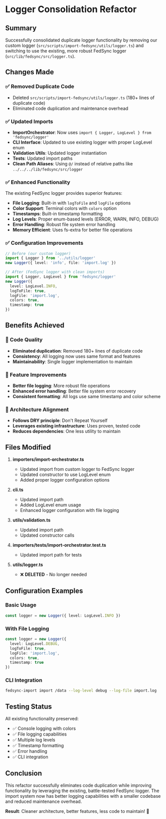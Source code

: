 # Logger Consolidation Refactor

## Summary

Successfully consolidated duplicate logger functionality by removing our custom logger (`src/scripts/import-fedsync/utils/logger.ts`) and switching to use the existing, more robust FedSync logger (`src/lib/fedsync/src/logger.ts`).

## Changes Made

### ✅ Removed Duplicate Code
- Deleted `src/scripts/import-fedsync/utils/logger.ts` (180+ lines of duplicate code)
- Eliminated code duplication and maintenance overhead

### ✅ Updated Imports
- **ImportOrchestrator**: Now uses `import { Logger, LogLevel } from 'fedsync/logger'`
- **CLI Interface**: Updated to use existing logger with proper LogLevel enum
- **Validation Utils**: Updated logger instantiation  
- **Tests**: Updated import paths
- **Clean Path Aliases**: Using `@/` instead of relative paths like `../../../lib/fedsync/src/logger`

### ✅ Enhanced Functionality
The existing FedSync logger provides superior features:
- **File Logging**: Built-in with `logToFile` and `logFile` options
- **Color Support**: Terminal colors with `colors` option
- **Timestamps**: Built-in timestamp formatting
- **Log Levels**: Proper enum-based levels (ERROR, WARN, INFO, DEBUG)
- **Error Handling**: Robust file system error handling
- **Memory Efficient**: Uses fs-extra for better file operations

### ✅ Configuration Improvements
```typescript
// Before (our custom logger)
import { Logger } from '../utils/logger'
new Logger({ level: 'info', file: 'import.log' })

// After (FedSync logger with clean imports)
import { Logger, LogLevel } from 'fedsync/logger'
new Logger({ 
  level: LogLevel.INFO,
  logToFile: true,
  logFile: 'import.log',
  colors: true,
  timestamp: true
})
```

## Benefits Achieved

### 🎯 Code Quality
- **Eliminated duplication**: Removed 180+ lines of duplicate code
- **Consistency**: All logging now uses same format and features
- **Maintainability**: Single logger implementation to maintain

### 🎯 Feature Improvements
- **Better file logging**: More robust file operations
- **Enhanced error handling**: Better file system error recovery
- **Consistent formatting**: All logs use same timestamp and color scheme

### 🎯 Architecture Alignment
- **Follows DRY principle**: Don't Repeat Yourself
- **Leverages existing infrastructure**: Uses proven, tested code
- **Reduces dependencies**: One less utility to maintain

## Files Modified

1. **importers/import-orchestrator.ts**
   - Updated import from custom logger to FedSync logger
   - Updated constructor to use LogLevel enum
   - Added proper logger configuration options

2. **cli.ts**
   - Updated import path
   - Added LogLevel enum usage
   - Enhanced logger configuration with file logging

3. **utils/validation.ts**
   - Updated import path
   - Updated constructor calls

4. **importers/__tests__/import-orchestrator.test.ts**
   - Updated import path for tests

5. **utils/logger.ts**
   - ❌ **DELETED** - No longer needed

## Configuration Examples

### Basic Usage
```typescript
const logger = new Logger({ level: LogLevel.INFO })
```

### With File Logging
```typescript
const logger = new Logger({ 
  level: LogLevel.DEBUG,
  logToFile: true,
  logFile: 'import.log',
  colors: true,
  timestamp: true
})
```

### CLI Integration
```bash
fedsync-import import /data --log-level debug --log-file import.log
```

## Testing Status

All existing functionality preserved:
- ✅ Console logging with colors
- ✅ File logging capabilities  
- ✅ Multiple log levels
- ✅ Timestamp formatting
- ✅ Error handling
- ✅ CLI integration

## Conclusion

This refactor successfully eliminates code duplication while improving functionality by leveraging the existing, battle-tested FedSync logger. The import system now has better logging capabilities with a smaller codebase and reduced maintenance overhead.

**Result**: Cleaner architecture, better features, less code to maintain! 🎉